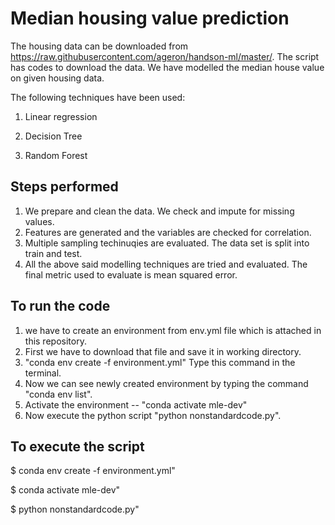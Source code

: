 # Median housing value prediction

The housing data can be downloaded from https://raw.githubusercontent.com/ageron/handson-ml/master/. The script has codes to download the data. We have modelled the median house value on given housing data. 

The following techniques have been used: 

1) Linear regression
 
 2) Decision Tree
 
 3) Random Forest

## Steps performed
 1)  We prepare and clean the data. We check and impute for missing values.
 2)  Features are generated and the variables are checked for correlation.
 3)  Multiple sampling techinuqies are evaluated. The data set is split into train and test.
 4)  All the above said modelling techniques are tried and evaluated. The final metric used to evaluate is mean squared error.

## To run the code
1) we have to create an environment from env.yml file which is attached in this repository.
2) First we have to download that file and save it in working directory.
3) "conda env create -f environment.yml" Type this command in the terminal.
4) Now we can see newly created environment by typing the command "conda env list".
5) Activate the environment -- "conda activate mle-dev"
6) Now execute the python script "python nonstandardcode.py".

## To execute the script
$
conda env create -f environment.yml"

$
conda activate mle-dev"

$
python nonstandardcode.py"


